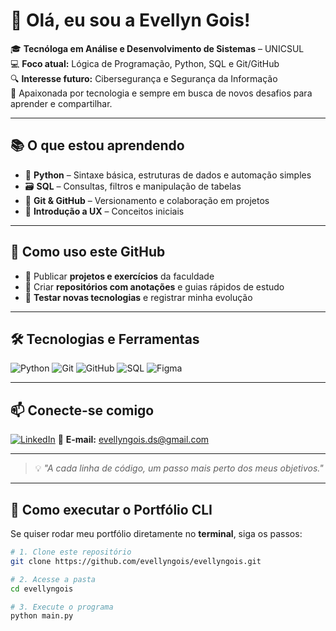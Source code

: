 # 👋 Olá, eu sou a Evellyn Gois!

🎓 **Tecnóloga em Análise e Desenvolvimento de Sistemas** – UNICSUL  
💻 **Foco atual:** Lógica de Programação, Python, SQL e Git/GitHub  
🔍 **Interesse futuro:** Cibersegurança e Segurança da Informação  
🚀 Apaixonada por tecnologia e sempre em busca de novos desafios para aprender e compartilhar.

---

## 📚 O que estou aprendendo
- 🐍 **Python** – Sintaxe básica, estruturas de dados e automação simples  
- 🗃️ **SQL** – Consultas, filtros e manipulação de tabelas  
- 🌱 **Git & GitHub** – Versionamento e colaboração em projetos  
- 🎨 **Introdução a UX** – Conceitos iniciais

---

## 📌 Como uso este GitHub
- 📂 Publicar **projetos e exercícios** da faculdade  
- 📝 Criar **repositórios com anotações** e guias rápidos de estudo  
- 🧪 **Testar novas tecnologias** e registrar minha evolução  

---

## 🛠️ Tecnologias e Ferramentas
![Python](https://img.shields.io/badge/Python-3776AB?style=for-the-badge&logo=python&logoColor=white)
![Git](https://img.shields.io/badge/Git-F05032?style=for-the-badge&logo=git&logoColor=white)
![GitHub](https://img.shields.io/badge/GitHub-181717?style=for-the-badge&logo=github&logoColor=white)
![SQL](https://img.shields.io/badge/SQL-4479A1?style=for-the-badge&logo=postgresql&logoColor=white)
![Figma](https://img.shields.io/badge/Figma-F24E1E?style=for-the-badge&logo=figma&logoColor=white)

---

## 📫 Conecte-se comigo
[![LinkedIn](https://img.shields.io/badge/LinkedIn-0A66C2?style=for-the-badge&logo=linkedin&logoColor=white)]([https://www.linkedin.com/](https://www.linkedin.com/in/evellyngois/))  
📧 **E-mail:** evellyngois.ds@gmail.com

---

> 💡 *"A cada linha de código, um passo mais perto dos meus objetivos."*

---

## 🚀 Como executar o Portfólio CLI

Se quiser rodar meu portfólio diretamente no **terminal**, siga os passos:

```bash
# 1. Clone este repositório
git clone https://github.com/evellyngois/evellyngois.git

# 2. Acesse a pasta
cd evellyngois

# 3. Execute o programa
python main.py
